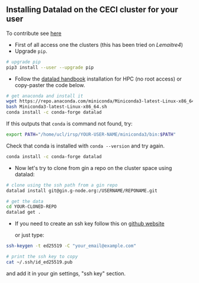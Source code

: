 ## Installing Datalad on the CECI cluster for your user

To contribute see [here](https://cpp-lln-lab.github.io/CPP_HPC/contributing/)

- First of all access one the clusters (this has been tried on _Lemaitre4_)
- Upgrade `pip`.

```bash
# upgrade pip
pip3 install --user --upgrade pip
```

- Follow the
  [datalad handbook](http://handbook.datalad.org/en/latest/intro/installation.html#norootinstall)
  installation for HPC (no root access) or copy-paster the code below.

```bash
# get anaconda and install it
wget https://repo.anaconda.com/miniconda/Miniconda3-latest-Linux-x86_64.sh
bash Miniconda3-latest-Linux-x86_64.sh
conda install -c conda-forge datalad
```

If this outputs that `conda` is command not found, try:

```bash
export PATH="/home/ucl/irsp/YOUR-USER-NAME/miniconda3/bin:$PATH"
```

Check that conda is installed with `conda --version` and try again.

```bash
conda install -c conda-forge datalad
```

- Now let's try to clone from gin a repo on the cluster space using datalad:

```BASH
# clone using the ssh path from a gin repo
datalad install git@gin.g-node.org:/USERNAME/REPONAME.git

# get the data
cd YOUR-CLONED-REPO
datalad get .
```

- If you need to create an ssh key follow this on
  [github website](https://docs.github.com/en/github/authenticating-to-github/connecting-to-github-with-ssh/generating-a-new-ssh-key-and-adding-it-to-the-ssh-agent)

  or just type:

```bash
ssh-keygen -t ed25519 -C "your_email@example.com"

# print the ssh key to copy
cat ~/.ssh/id_ed25519.pub
```

and add it in your gin settings, "ssh key" section.
